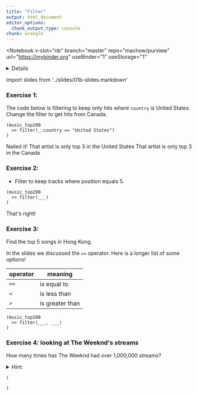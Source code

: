 ```yaml
---
title: "Filter"
output: html_document
editor_options: 
  chunk_output_type: console
chunk: wrangle
---
```


<Notebook
  v-slot="nb"
  branch="master"
  repo="machow/purview"
  url="https://mybinder.org"
  useBinder="1"
  useStorage="1"
  >


<details v-fix-codemirror v-show="nb.debut">
<code-cell  :status="nb.status" :onExecute="nb.execute" :onReady="nb.updateSetupCode"  language="python">


    # TODO: explain how to run this, and that they only need the gist (loads tools)
    
    # wranglign ---------
    import pandas as pd
    from siuba import *
    
    # plotting ----------
    from plotnine import *
    
    theme_set(theme_classic(base_family = "Noto Sans CJK JP"))
    
    # data --------------
    #fname = "/Users/machow/Dropbox/Repo/siublocks-org/intro-tidyverse/tutorial/data/music200.csv"
    fname = "https://siublocks.s3.us-east-2.amazonaws.com/course-data/music200.csv"
    music_top200 = pd.read_csv(fname)
    
    # tracks
    #fname = "/Users/machow/Dropbox/Repo/siublocks-org/intro-tidyverse/tutorial/data/track_features.csv"
    fname = "https://siublocks.s3.us-east-2.amazonaws.com/course-data/track_features.csv"
    track_features = pd.read_csv(fname)
    
    # student support ----------
    from siuba import pipe
    from IPython.display import HTML, display
    from siututor import Blank
    ___ = Blank()
    
    # DataFrame display --------
    pd.set_option("display.max_rows", 6)
    
    from IPython import get_ipython
    # special ipython function to get the html formatter
    html_formatter = get_ipython().display_formatter.formatters['text/html']
    
    # here, we avoid the default df._repr_html_ method, since it inlines css
    # (style tags make vue angry)
    html_formatter.for_type(
        pd.DataFrame,
        lambda df: df.to_html(max_rows = pd.get_option("display.max_rows"), show_dimensions = True)
    )
    
    




</code-cell>
</details>

import slides from '../slides/01b-slides.markdown'

<RevealSlides :slides="slides" />

### Exercise 1: 

The code below is filtering to keep only hits where `country` is United States.
Change the filter to get hits from Canada.


<code-cell  :status="nb.status" :onExecute="nb.execute"  ex="a" :exIndx="0" language="python">


    (music_top200
      >> filter(_.country == "United States")
    )


<template v-slot:output>




<table border="1" class="dataframe">
  <thead>
    <tr style="text-align: right;">
      <th></th>
      <th>country</th>
      <th>position</th>
      <th>track_name</th>
      <th>artist</th>
      <th>streams</th>
      <th>duration</th>
      <th>continent</th>
    </tr>
  </thead>
  <tbody>
    <tr>
      <th>7800</th>
      <td>United States</td>
      <td>1</td>
      <td>The Box</td>
      <td>Roddy Ricch</td>
      <td>12987027</td>
      <td>196.653</td>
      <td>Americas</td>
    </tr>
    <tr>
      <th>7801</th>
      <td>United States</td>
      <td>2</td>
      <td>Myron</td>
      <td>Lil Uzi Vert</td>
      <td>9163134</td>
      <td>224.955</td>
      <td>Americas</td>
    </tr>
    <tr>
      <th>7802</th>
      <td>United States</td>
      <td>3</td>
      <td>Blueberry Faygo</td>
      <td>Lil Mosey</td>
      <td>8043475</td>
      <td>162.547</td>
      <td>Americas</td>
    </tr>
    <tr>
      <th>...</th>
      <td>...</td>
      <td>...</td>
      <td>...</td>
      <td>...</td>
      <td>...</td>
      <td>...</td>
      <td>...</td>
    </tr>
    <tr>
      <th>7997</th>
      <td>United States</td>
      <td>198</td>
      <td>Lights Up</td>
      <td>Harry Styles</td>
      <td>1606234</td>
      <td>172.227</td>
      <td>Americas</td>
    </tr>
    <tr>
      <th>7998</th>
      <td>United States</td>
      <td>199</td>
      <td>Without Me</td>
      <td>Halsey</td>
      <td>1606153</td>
      <td>201.661</td>
      <td>Americas</td>
    </tr>
    <tr>
      <th>7999</th>
      <td>United States</td>
      <td>200</td>
      <td>Enemies (feat. DaBaby)</td>
      <td>Post Malone</td>
      <td>1597824</td>
      <td>196.760</td>
      <td>Americas</td>
    </tr>
  </tbody>
</table>
<p>200 rows × 7 columns</p>



</template>

</code-cell>

<prompt-expandable header="Comparing results, which artist is in the top 3 in both (the) United States and Canada?">

<q-multiple-choice>
  <q-opt text="Roddy Ricch"><span>Nailed it!</span></q-opt>
  <q-opt text="The Weeknd"><span>That artist is only top 3 in the United States</span></q-opt>
  <q-opt text="Tones And I"><span>That artist is only top 3 in the Canada</span></q-opt>
</q-multiple-choice>

</prompt-expandable>

### Exercise 2: 

* Filter to keep tracks where position equals 5.

<code-cell  :status="nb.status" :onExecute="nb.execute"  ex="a" :exIndx="0" language="python">


    (music_top200
      >> filter(___)
    )


<template v-slot:output>




⚠️: <b>Don't forget to replace all the blanks!</b>



</template>

</code-cell>

<prompt-expandable header="Which artist is in position 5 in South Africa?">

<q-multiple-choice>
  <q-opt text="Bad Bunny"><span></span></q-opt>
  <q-opt text="Eminem"><span>That's right!</span></q-opt>
  <q-opt text="BTS"><span></span></q-opt>
  <q-opt text="Selena Gomes"><span></span></q-opt>  
</q-multiple-choice>

</prompt-expandable>

### Exercise 3:

Find the top 5 songs in Hong Kong.

In the slides we discussed the `==` operator. Here is a longer list of some options!

| operator | meaning |
| -------- | ------- |
| `==`     | is equal to |
| `<`      | is less than |
| `>`      | is greater than |


<code-cell  :status="nb.status" :onExecute="nb.execute"  ex="a" :exIndx="0" language="python">


    (music_top200
      >> filter(___, ___)
    )


<template v-slot:output>




⚠️: <b>Don't forget to replace all the blanks!</b>



</template>

</code-cell>


### Exercise 4: looking at The Weeknd's streams

How many times has The Weeknd had over 1,000,000 streams?

<details>
    <summary>Hint:</summary>
    Do in steps. Run first to get all rows where the artist is The Weeknd, and then modify your code to get where he has over 1,000,000 streams.
</details>

<code-cell  :status="nb.status" :onExecute="nb.execute"  ex="a" :exIndx="0" language="python">


    (
    
    )


<template v-slot:output>




    ()



</template>

</code-cell>



</Notebook>

